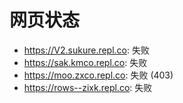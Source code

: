 # 网页状态
- https://V2.sukure.repl.co: 失败
- https://sak.kmco.repl.co: 失败
- https://moo.zxco.repl.co: 失败 (403)
- https://rows--zixk.repl.co: 失败
